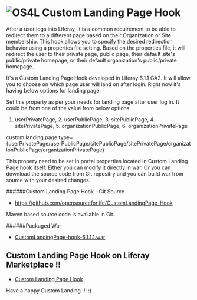 ![OS4L](http://2.bp.blogspot.com/-2SirYYg_HHE/UT6o-wro58I/AAAAAAAAAzI/OwNf6nkXUMU/s1600/upload_00033073.png "OS4L")
Custom Landing Page Hook
========================

After a user logs into Liferay, it is a common requirement to be able to redirect them to a different page based on their Organization or Site membership. This hook allows you to specify the desired redirection behavior using a properties file setting. Based on the properties file, it will redirect the user to their private page, public page, their default site's public/private homepage, or their default organization's public/private homepage.

It's a Custom Landing Page Hook developed in Liferay 6.1.1 GA2. It will allow you to choose on which page user will land on after login.
Right now it's having below options for landing page.


Set this property as per your needs for landing page after user log in. It could be from one of the value from below options
1. userPrivatePage, 2. userPublicPage, 3. sitePublicPage, 4. sitePrivatePage, 5. organizationPublicPage, 6. organizationPrivatePage

custom.landing.page.type={userPrivatePage/userPublicPage/sitePublicPage/sitePrivatePage/organizationPublicPage/organizationPrivatePage} 

This propery need to be set in portal.properties located in Custom Landing Page hook itself. Either you can modify it directly in war. Or you can download the source code from Git repositry and you can build war from source with your desired changes.

######Custom Landing Page Hook - Git Source

* https://github.com/opensourceforlife/CustomLandingPage-Hook

Maven based source code is available in Git.


######Packaged War
* [CustomLandingPage-hook-6.1.1.1.war](http://goo.gl/aPfSh "CustomLandingPage-hook-6.1.1.1.war")


## Custom Landing Page Hook on Liferay Marketplace !!
* [Custom Landing Page Hook](http://www.liferay.com/marketplace/-/mp/application/17676547 "Custom Landing Page Hook")


Have a happy Custom Landing !!! :)
